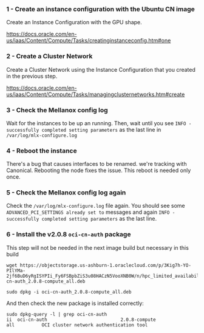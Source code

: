 ### 1 - Create an instance configuration with the Ubuntu CN image

Create an Instance Configuration with the GPU shape.

https://docs.oracle.com/en-us/iaas/Content/Compute/Tasks/creatinginstanceconfig.htm#one

### 2 - Create a Cluster Network

Create a Cluster Network using the Instance Configuration that you created in the previous step.

https://docs.oracle.com/en-us/iaas/Content/Compute/Tasks/managingclusternetworks.htm#create

### 3 - Check the Mellanox config log

Wait for the instances to be up an running. Then, wait until you see `INFO - successfully completed setting parameters` as the last line in `/var/log/mlx-configure.log`

### 4 - Reboot the instance

There's a bug that causes interfaces to be renamed. we're tracking with Canonical. Rebooting the node fixes the issue. This reboot is needed only once.

### 5 - Check the Mellanox config log again

Check the `/var/log/mlx-configure.log` file again. You should see some `ADVANCED_PCI_SETTINGS already set to` messages and again `INFO - successfully completed setting parameters` as the last line.

### 6 - Install the v2.0.8  `oci-cn-auth` package

This step will not be needed in the next image build but necessary in this build 

```
wget https://objectstorage.us-ashburn-1.oraclecloud.com/p/3Kig7h-YO-PIlYMa-2jf6BuD6yRgISYPIi_Fy6FSBpbZiS3u08HACzN5VooXNB0W/n/hpc_limited_availability/b/share/o/oci-cn-auth_2.0.8-compute_all.deb

sudo dpkg -i oci-cn-auth_2.0.8-compute_all.deb
```

And then check the new package is installed correctly:

```
sudo dpkg-query -l | grep oci-cn-auth
ii  oci-cn-auth                           2.0.8-compute                           all          OCI cluster network authentication tool
```

